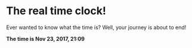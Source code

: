 # The real time clock!

Ever wanted to know what the time is? Well, your journey is about to end!

**The time is Nov 23, 2017, 21:09**